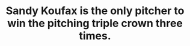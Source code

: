 ---
title:      
  - Sandy Koufax is the only pitcher to win the pitching triple crown three times.
secondary:
  - He did it with the Los Angeles Dodgers in 1963 (25-5, 1.88 ERA, 306 strikeouts), 1965 (26-8, 2.04 ERA, 382 strikeouts), and 1966 (27-9, 1.73 ERA, 317 strikeouts). 
reference:
---